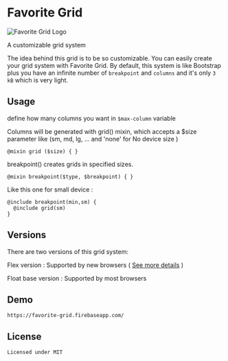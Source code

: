 # Favorite Grid
![Favorite Grid Logo](https://i.ibb.co/Jvvw6qG/favorite-grid-logo.png)

A customizable grid system

The idea behind this grid is to be so customizable.
You can easily create your grid system with Favorite Grid. By default, this system is like Bootstrap plus you have an infinite number of `breakpoint` and `columns` and it's only `3 kB` which is very light.

## Usage

define how many columns you want in `$max-column` variable

Columns will be generated with grid() mixin, which accepts a $size parameter like (sm, md, lg, ... and 'none' for No device size ) 

```
@mixin grid ($size) { }
```

breakpoint() creates grids in specified sizes.
```
@mixin breakpoint($type, $breakpoint) { }
```

Like this one for small device :
```
@include breakpoint(min,sm) {
  @include grid(sm)
}
``` 

## Versions
There are two versions of this grid system: 

Flex version : Supported by new browsers ( [See more details](https://caniuse.com/#feat=flexbox) )

Float base version : Supported by most browsers

## Demo
```
https://favorite-grid.firebaseapp.com/
```

## License
```
Licensed under MIT 
```
